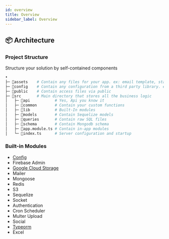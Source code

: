 ```yaml
---
id: overview
title: Overview
sidebar_label: Overview
---
```


## 📦 Architecture

### Project Structure

Structure your solution by self-contained components

```bash
•
├─ 📁assets    # Contain any files for your app. ex: email template, static data json
├─ 📁config    # Contain any configuration from a third party library. ex: firebase config
├─ 📁public    # Contain access files via public
├─ 📁src       # Main directory that stores all the business logic
│   ├─ 📁api           # Yes, Api you know it
│   ├─ 📁common        # Contain your custom functions
│   ├─ 📁lib           # Built-In modules
│   ├─ 📁models        # Contain Sequelize models
│   ├─ 📁queries       # Contain raw SQL files
│   ├─ 📁schema        # Contain Mongodb schema
│   ├─ 📄app.module.ts # Contain in-app modules
│   └─ 📄index.ts      # Server configuration and startup
```

### Built-in Modules

- [Config](/docs/nestjs/lib/config)
- Firebase Admin
- [Google Cloud Storage](/docs/nestjs/lib/google-cloud-storage)
- Mailer
- Mongoose
- Redis
- S3
- Sequelize
- Socket
- Authentication
- Cron Scheduler
- Multer Upload
- Social
- [Typeorm](/docs/nestjs/lib/typeorm)
- Excel
